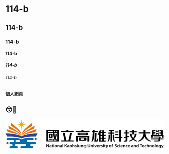 # 114-b
## 114-b
### 114-b
#### 114-b
##### 114-b
###### 114-b


**個人網頁**

## 😙🐶

![NKUST](182513897.png)
